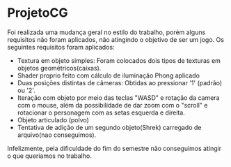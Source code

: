 # ProjetoCG
Foi realizada uma mudança geral no estilo do trabalho, porém alguns requisitos não foram aplicados, não atingindo o objetivo de ser um jogo. Os seguintes requisitos foram aplicados:

- Textura em objeto simples: Foram colocados dois tipos de texturas em objetos geométricos(caixas).
- Shader proprio feito com cálculo de iluminação Phong aplicado
- Duas posições distintas de câmeras: Obtidas ao pressionar '1' (padrão) ou '2'.
- Iteração com objeto por meio das teclas "WASD" e rotação da camera com o mouse, além da possibilidade de dar zoom com o "scroll" e rotacionar o personagem com as setas esquerda e direita.
- Objeto articulado (polvo)
- Tentativa de adição de um segundo objeto(Shrek) carregado de arquivo(nao conseguimos).


Infelizmente, pela dificuldade do fim do semestre não conseguimos atingir o que queriamos no trabalho.
